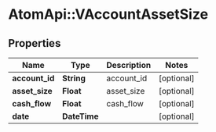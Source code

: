 # AtomApi::VAccountAssetSize

## Properties
Name | Type | Description | Notes
------------ | ------------- | ------------- | -------------
**account_id** | **String** | account_id | [optional] 
**asset_size** | **Float** | asset_size | [optional] 
**cash_flow** | **Float** | cash_flow | [optional] 
**date** | **DateTime** |  | [optional] 


